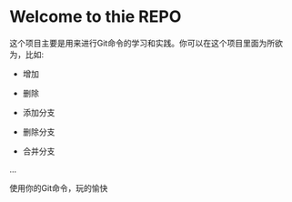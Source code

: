 # Welcome to thie REPO

这个项目主要是用来进行Git命令的学习和实践。你可以在这个项目里面为所欲为，比如:

* 增加

* 删除

* 添加分支

* 删除分支

* 合并分支

...

使用你的Git命令，玩的愉快
